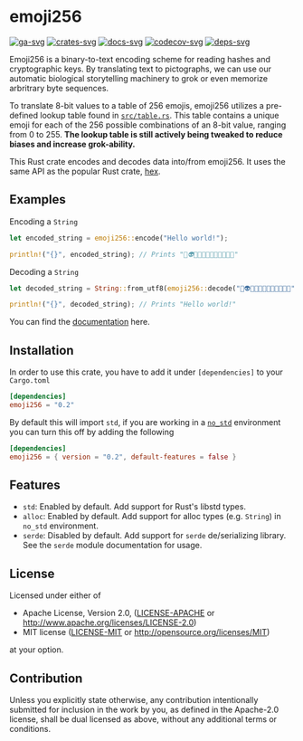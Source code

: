 # emoji256

[![ga-svg]][ga-url]
[![crates-svg]][crates-url]
[![docs-svg]][docs-url]
[![codecov-svg]][codecov-url]
[![deps-svg]][deps-url]

[ga-svg]: https://github.com/QuocAnhVu/emoji256/workflows/build/badge.svg
[ga-url]: https://github.com/QuocAnhVu/emoji256/actions
[crates-svg]: https://img.shields.io/crates/v/emoji256.svg
[crates-url]: https://crates.io/crates/emoji256
[docs-svg]: https://docs.rs/emoji256/badge.svg
[docs-url]: https://docs.rs/emoji256
[codecov-svg]: https://img.shields.io/codecov/c/github/QuocAnhVu/emoji256
[codecov-url]: https://codecov.io/gh/QuocAnhVu/emoji256
[deps-svg]: https://deps.rs/repo/github/QuocAnhVu/emoji256/status.svg
[deps-url]: https://deps.rs/repo/github/QuocAnhVu/emoji256

Emoji256 is a binary-to-text encoding scheme for reading hashes and cryptographic keys. By translating text to pictographs, we can use our automatic biological storytelling machinery to grok or even memorize arbritrary byte sequences.

To translate 8-bit values to a table of 256 emojis, emoji256 utilizes a pre-defined lookup table found in [`src/table.rs`](src/table.rs). This table contains a unique emoji for each of the 256 possible combinations of an 8-bit value, ranging from 0 to 255. **The lookup table is still actively being tweaked to reduce biases and increase grok-ability.**

This Rust crate encodes and decodes data into/from emoji256. It uses the same API as the popular Rust crate, [hex](https://crates.io/crates/hex).

## Examples

Encoding a `String`

```rust
let encoded_string = emoji256::encode("Hello world!");

println!("{}", encoded_string); // Prints "🐙👽💉💉💌🍭💦💌💕💉👻🍰"
```

Decoding a `String`

```rust
let decoded_string = String::from_utf8(emoji256::decode("🐙👽💉💉💌🍭💦💌💕💉👻🍰").unwrap()).unwrap();

println!("{}", decoded_string); // Prints "Hello world!"
```

You can find the [documentation](https://docs.rs/emoji256) here.

## Installation

In order to use this crate, you have to add it under `[dependencies]` to your `Cargo.toml`

```toml
[dependencies]
emoji256 = "0.2"
```

By default this will import `std`, if you are working in a
[`no_std`](https://rust-embedded.github.io/book/intro/no-std.html)
environment you can turn this off by adding the following

```toml
[dependencies]
emoji256 = { version = "0.2", default-features = false }
```

## Features

- `std`:
  Enabled by default. Add support for Rust's libstd types.
- `alloc`:
  Enabled by default. Add support for alloc types (e.g. `String`) in `no_std` environment.
- `serde`:
  Disabled by default. Add support for `serde` de/serializing library.
  See the `serde` module documentation for usage.

## License

Licensed under either of

- Apache License, Version 2.0, ([LICENSE-APACHE](LICENSE-APACHE) or http://www.apache.org/licenses/LICENSE-2.0)
- MIT license ([LICENSE-MIT](LICENSE-MIT) or http://opensource.org/licenses/MIT)

at your option.

## Contribution

Unless you explicitly state otherwise, any contribution intentionally
submitted for inclusion in the work by you, as defined in the Apache-2.0
license, shall be dual licensed as above, without any additional terms or
conditions.
